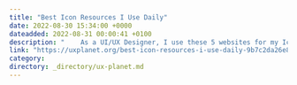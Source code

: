```yaml
---
title: "Best Icon Resources I Use Daily"
date: 2022-08-30 15:34:00 +0000
dateadded: 2022-08-31 00:00:41 +0100
description: "    As a UI/UX Designer, I use these 5 websites for my Icon Needs.  Continue reading on UX Planet »  "
link: "https://uxplanet.org/best-icon-resources-i-use-daily-9b7c2da26e83?source=rss----819cc2aaeee0---4"
category:
directory: _directory/ux-planet.md
---
```

